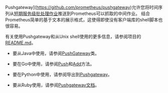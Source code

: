  Pushgateway](https://github.com/prometheus/pushgateway)允许您将时间序列从[短期服务级批处理作业](https://prometheus.io/docs/practices/pushing/)推送到Prometheus可以抓取的中间作业。 结合Prometheus简单的基于文本的展示格式，这使得即使没有客户端库的shell脚本也很容易。

有关使用Pushgateway和从Unix shell使用的更多信息，请参阅项目的[README.md](https://github.com/prometheus/pushgateway/blob/master/README.md)。

- 要从Java中使用，请参阅[PushGateway](https://prometheus.github.io/client_java/io/prometheus/client/exporter/PushGateway.html)类。

- 要在Go中使用，请参阅[Push](https://godoc.org/github.com/prometheus/client_golang/prometheus/push#Pusher.Push)和[Add](https://godoc.org/github.com/prometheus/client_golang/prometheus/push#Pusher.Add)方法。

- 要在Python中使用，请参阅导出到[Pushgateway](https://github.com/prometheus/client_python#exporting-to-a-pushgateway)。

- 要从Ruby使用，请参阅[Pushgateway文档](https://github.com/prometheus/client_ruby#pushgateway)。

